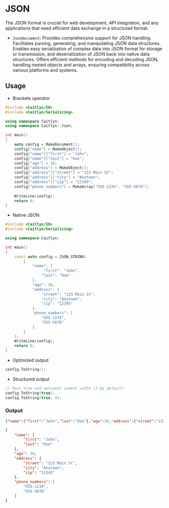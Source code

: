 # JSON

The JSON format is crucial for web development, API integration, and any
applications that need efficient data exchange in a structured format.

- `JsonDocument`: Provides comprehensive support for JSON handling.
  Facilitates parsing, generating, and manipulating JSON data structures.
  Enables easy serialization of complex data into JSON format for storage or
  transmission, and deserialization of JSON back into native data structures.
  Offers efficient methods for encoding and decoding JSON, handling nested
  objects and arrays, ensuring compatibility across various platforms and
  systems.

## Usage

- Brackets operator

```c++
#include <Caitlyn/IO>
#include <Caitlyn/Serializing>

using namespace Caitlyn;
using namespace Caitlyn::Json;

int main()
{
    auto config = MakeDocument();
    config["name"] = MakeObject();
    config["name"]["first"] = "John";
    config["name"]["last"] = "Doe";
    config["age"] = 30;
    config["address"] = MakeObject();
    config["address"]["street"] = "123 Main St";
    config["address"]["city"] = "Anytown";
    config["address"]["zip"] = "12345";
    config["phone_numbers"] = MakeArray("555-1234", "555-5678");
    
    WriteLine(config);
    return 0;
}
```

- Native JSON

```c++
#include <Caitlyn/IO>
#include <Caitlyn/Serializing>

using namespace Caitlyn;

int main()
{
    const auto config = JSON_STRING(
        {
            "name": {
                 "first": "John",
                "last": "Doe"
            },
            "age": 30,
            "address": {
                "street": "123 Main St",
                "city": "Anytown",
                "zip": "12345"
            },
            "phone_numbers": [
                "555-1234",
                "555-5678"
            ]
        }
    );
    WriteLine(config);
    return 0;
}
```

- Optimized output

```c++
config.ToString();
```

- Structured output

```c++
// Pass true and optional indent width (2 by default)
config.ToString(true);
config.ToString(true, 4);
```

### Output

```json
{"name":{"first":"John","last":"Doe"},"age":30,"address":{"street":"123 Main St","city":"Anytown","zip":"12345"},"phone_numbers":["555-1234","555-5678"]}
```

```json
{
    "name": {
        "first": "John",
        "last": "Doe"
    },
    "age": 30,
    "address": {
        "street": "123 Main St",
        "city": "Anytown",
        "zip": "12345"
    },
    "phone_numbers": [
        "555-1234",
        "555-5678"
    ]
}
```
